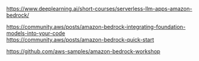 https://www.deeplearning.ai/short-courses/serverless-llm-apps-amazon-bedrock/  

https://community.aws/posts/amazon-bedrock-integrating-foundation-models-into-your-code  
https://community.aws/posts/amazon-bedrock-quick-start  

https://github.com/aws-samples/amazon-bedrock-workshop  
